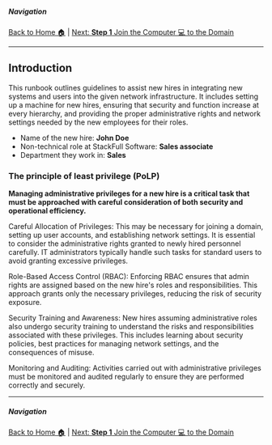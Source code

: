 ##### Navigation

[Back to Home 🏠](../README.md) | [Next: **Step 1** Join the Computer 💻 to the Domain](step1.md)

---

## Introduction

This runbook outlines guidelines to assist new hires in integrating new systems and users into the given network infrastructure. It includes setting up a machine for new hires, ensuring that security and function increase at every hierarchy, and providing the proper administrative rights and network settings needed by the new employees for their roles.

- Name of the new hire: **John Doe**
- Non-technical role at StackFull Software: **Sales associate**
- Department they work in: **Sales**

### The principle of least privilege (PoLP)

**Managing administrative privileges for a new hire is a critical task that must be approached with careful consideration of both security and operational efficiency.**

Careful Allocation of Privileges: This may be necessary for joining a domain, setting up user accounts, and establishing network settings. It is essential to consider the administrative rights granted to newly hired personnel carefully. IT administrators typically handle such tasks for standard users to avoid granting excessive privileges.

Role-Based Access Control (RBAC): Enforcing RBAC ensures that admin rights are assigned based on the new hire's roles and responsibilities. This approach grants only the necessary privileges, reducing the risk of security exposure.

Security Training and Awareness: New hires assuming administrative roles also undergo security training to understand the risks and responsibilities associated with these privileges. This includes learning about security policies, best practices for managing network settings, and the consequences of misuse.

Monitoring and Auditing: Activities carried out with administrative privileges must be monitored and audited regularly to ensure they are performed correctly and securely.

---

##### Navigation

[Back to Home 🏠](../README.md) | [Next: **Step 1** Join the Computer 💻 to the Domain](step1.md)